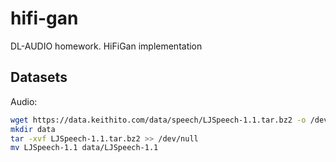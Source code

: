 # hifi-gan
DL-AUDIO homework. HiFiGan implementation

## Datasets
Audio:
```bash
wget https://data.keithito.com/data/speech/LJSpeech-1.1.tar.bz2 -o /dev/null --show-progress
mkdir data
tar -xvf LJSpeech-1.1.tar.bz2 >> /dev/null
mv LJSpeech-1.1 data/LJSpeech-1.1
